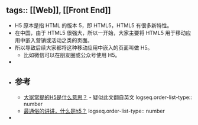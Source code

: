 tags:: [[Web]], [[Front End]] 
---

- H5 原本是指 HTML 的版本 5，即 HTML5，HTML5 有很多新特性。
- 在中国，由于 HTML5 很强大，所以一开始，大家主要将 HTML5 用于移动应用中嵌入营销或活动之类的页面。
- 所以导致后续大家都将这种移动应用中嵌入的页面叫做 H5。
	- 比如微信可以在朋友圈或公众号使用 H5。
-
- ## 参考
	- [大家常提的H5是什么意思？](https://www.getlingxi.com/blog/linanswer/h5) - 疑似此文翻自英文
	  logseq.order-list-type:: number
	- [最通俗的讲讲，什么是h5？](https://www.bilibili.com/video/BV138UdYzE9P/?vd_source=f1fbb083ddef12dcff3388779faac201)
	  logseq.order-list-type:: number
-